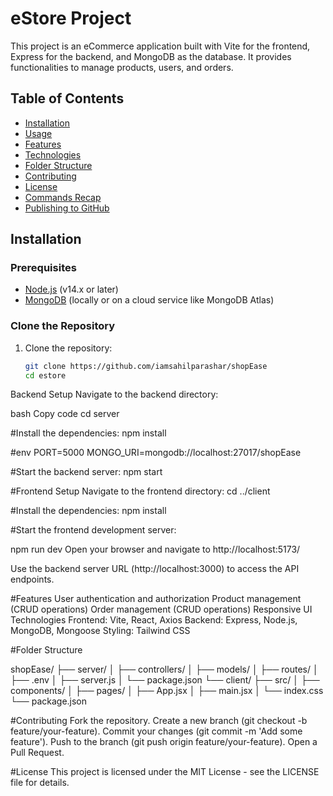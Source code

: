 

# eStore Project

This project is an eCommerce application built with Vite for the frontend, Express for the backend, and
MongoDB as the database. It provides functionalities to manage products, users, and orders.

## Table of Contents

- [Installation](#installation)
- [Usage](#usage)
- [Features](#features)
- [Technologies](#technologies)
- [Folder Structure](#folder-structure)
- [Contributing](#contributing)
- [License](#license)
- [Commands Recap](#commands-recap)
- [Publishing to GitHub](#publishing-to-github)

## Installation

### Prerequisites

- [Node.js](https://nodejs.org/) (v14.x or later)
- [MongoDB](https://www.mongodb.com/) (locally or on a cloud service like MongoDB Atlas)

### Clone the Repository

1. Clone the repository:
   ```bash
   git clone https://github.com/iamsahilparashar/shopEase
   cd estore
Backend Setup
Navigate to the backend directory:

bash
Copy code
cd server

#Install the dependencies:
npm install

#env
PORT=5000
MONGO_URI=mongodb://localhost:27017/shopEase

#Start the backend server:
npm start

#Frontend Setup
Navigate to the frontend directory:
cd ../client

#Install the dependencies:
npm install

#Start the frontend development server:

npm run dev
Open your browser and navigate to http://localhost:5173/

Use the backend server URL (http://localhost:3000) to access the API endpoints.

#Features
User authentication and authorization
Product management (CRUD operations)
Order management (CRUD operations)
Responsive UI
Technologies
Frontend: Vite, React, Axios
Backend: Express, Node.js, MongoDB, Mongoose
Styling: Tailwind CSS

#Folder Structure

shopEase/
├── server/
│   ├── controllers/
│   ├── models/
│   ├── routes/
│   ├── .env
│   ├── server.js
│   └── package.json
└── client/
    ├── src/
    │   ├── components/
    │   ├── pages/
    │   ├── App.jsx
    │   ├── main.jsx
    │   └── index.css
    └── package.json

#Contributing
Fork the repository.
Create a new branch (git checkout -b feature/your-feature).
Commit your changes (git commit -m 'Add some feature').
Push to the branch (git push origin feature/your-feature).
Open a Pull Request.

#License
This project is licensed under the MIT License - see the LICENSE file for details.





